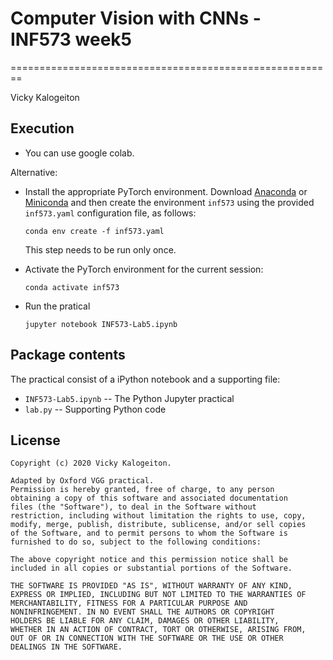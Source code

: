 # Computer Vision with CNNs - INF573 week5
========================================================

Vicky Kalogeiton 

Execution
----------------
*   You can use google colab. 

Alternative: 

*   Install the appropriate PyTorch environment. Download [Anaconda](https://www.anaconda.com/download/) or [Miniconda](https://conda.io/miniconda.html) and then create the environment `inf573` using the provided `inf573.yaml` configuration file, as follows:

        conda env create -f inf573.yaml

    This step needs to be run only once.

*   Activate the PyTorch environment for the current session:

        conda activate inf573

*   Run the pratical

        jupyter notebook INF573-Lab5.ipynb

Package contents
----------------

The practical consist of a iPython notebook and a supporting file:

* `INF573-Lab5.ipynb` -- The Python Jupyter practical
* `lab.py` -- Supporting Python code

License
-------

    Copyright (c) 2020 Vicky Kalogeiton.
    
    Adapted by Oxford VGG practical.  
    Permission is hereby granted, free of charge, to any person
    obtaining a copy of this software and associated documentation
    files (the "Software"), to deal in the Software without
    restriction, including without limitation the rights to use, copy,
    modify, merge, publish, distribute, sublicense, and/or sell copies
    of the Software, and to permit persons to whom the Software is
    furnished to do so, subject to the following conditions:
    
    The above copyright notice and this permission notice shall be
    included in all copies or substantial portions of the Software.
    
    THE SOFTWARE IS PROVIDED "AS IS", WITHOUT WARRANTY OF ANY KIND,
    EXPRESS OR IMPLIED, INCLUDING BUT NOT LIMITED TO THE WARRANTIES OF
    MERCHANTABILITY, FITNESS FOR A PARTICULAR PURPOSE AND
    NONINFRINGEMENT. IN NO EVENT SHALL THE AUTHORS OR COPYRIGHT
    HOLDERS BE LIABLE FOR ANY CLAIM, DAMAGES OR OTHER LIABILITY,
    WHETHER IN AN ACTION OF CONTRACT, TORT OR OTHERWISE, ARISING FROM,
    OUT OF OR IN CONNECTION WITH THE SOFTWARE OR THE USE OR OTHER
    DEALINGS IN THE SOFTWARE.

